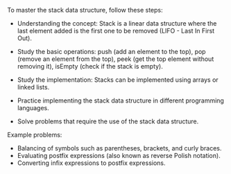 To master the stack data structure, follow these steps:

- Understanding the concept: Stack is a linear data structure where the last element added is the first one to be removed (LIFO - Last In First Out).

- Study the basic operations: push (add an element to the top), pop (remove an element from the top), peek (get the top element without removing it), isEmpty (check if the stack is empty).

- Study the implementation: Stacks can be implemented using arrays or linked lists.

- Practice implementing the stack data structure in different programming languages.

- Solve problems that require the use of the stack data structure.

Example problems:

- Balancing of symbols such as parentheses, brackets, and curly braces.
- Evaluating postfix expressions (also known as reverse Polish notation).
- Converting infix expressions to postfix expressions.


